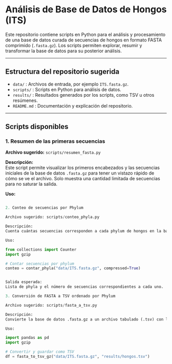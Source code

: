 # Análisis de Base de Datos de Hongos (ITS)

Este repositorio contiene scripts en Python para el análisis y procesamiento de una base de datos curada de secuencias de hongos en formato FASTA comprimido (`.fasta.gz`). Los scripts permiten explorar, resumir y transformar la base de datos para su posterior análisis.

---

## Estructura del repositorio sugerida

- `data/` : Archivos de entrada, por ejemplo `ITS.fasta.gz`.
- `scripts/` : Scripts en Python para análisis de datos.
- `results/` : Resultados generados por los scripts, como TSV u otros resúmenes.
- `README.md` : Documentación y explicación del repositorio.

---

## Scripts disponibles

### 1. Resumen de las primeras secuencias
**Archivo sugerido:** `scripts/resumen_fasta.py`

**Descripción:**  
Este script permite visualizar los primeros encabezados y las secuencias iniciales de la base de datos `.fasta.gz` para tener un vistazo rápido de cómo se ve el archivo. Solo muestra una cantidad limitada de secuencias para no saturar la salida.

**Uso:**
```python

2. Conteo de secuencias por Phylum

Archivo sugerido: scripts/conteo_phyla.py

Descripción:
Cuenta cuántas secuencias corresponden a cada phylum de hongos en la base de datos. Esto permite identificar la distribución taxonómica general y cuántas secuencias no están clasificadas.

Uso:

from collections import Counter
import gzip

# Contar secuencias por phylum
conteo = contar_phyla("data/ITS.fasta.gz", compressed=True)


Salida esperada:
Lista de phyla y el número de secuencias correspondientes a cada uno.

3. Conversión de FASTA a TSV ordenado por Phylum

Archivo sugerido: scripts/fasta_a_tsv.py

Descripción:
Convierte la base de datos .fasta.gz a un archivo tabulado (.tsv) con las columnas ID, Phylum y Secuencia. Además, ordena el archivo resultante alfabéticamente por phylum para facilitar análisis posteriores.

Uso:

import pandas as pd
import gzip

# Convertir y guardar como TSV
df = fasta_to_tsv_gz("data/ITS.fasta.gz", "results/hongos.tsv")


